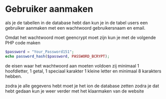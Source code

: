 # Gebruiker aanmaken

als je de tabellen in de database hebt  dan kun je in de tabel users een gebruiker aanmaken met een wachtwoord gebruikersnaam en email.

Omdat het wachtwoord moet geencrypt moet zijn kun je met de volgende PHP code maken

```php
$password = "Your_Password151";
echo password_hash($password, PASSWORD_BCRYPT);
```

de eisen waar het wachtwoord aan moeten voldoen zij minimaal 1 hoofdletter, 1 getal, 1 speciaal karakter 1 kleine letter en minimaal 8 karakters hebben.
  
zodra je alle gegevens hebt moet je het ion de database zetten zodra je dat hebt gedaan kun je weer verder met het klaarmaken van de website
